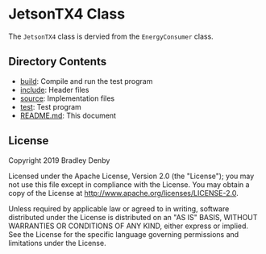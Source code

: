 # JetsonTX4 Class

The `JetsonTX4` class is dervied from the `EnergyConsumer` class.

## Directory Contents

* [build](build/README.md): Compile and run the test program
* [include](include/JetsonTX4.hpp): Header files
* [source](source/JetsonTX4.cpp): Implementation files
* [test](test/test-jetson-tx4.cpp): Test program
* [README.md](README.md): This document

## License

Copyright 2019 Bradley Denby

Licensed under the Apache License, Version 2.0 (the "License"); you may not use
this file except in compliance with the License. You may obtain a copy of the
License at <http://www.apache.org/licenses/LICENSE-2.0>.

Unless required by applicable law or agreed to in writing, software distributed
under the License is distributed on an "AS IS" BASIS, WITHOUT WARRANTIES OR
CONDITIONS OF ANY KIND, either express or implied. See the License for the
specific language governing permissions and limitations under the License.
